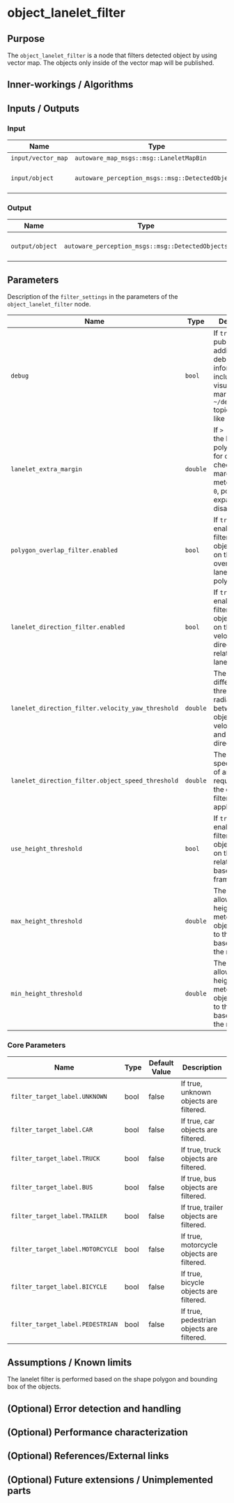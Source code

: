 # object_lanelet_filter

## Purpose

The `object_lanelet_filter` is a node that filters detected object by using vector map.
The objects only inside of the vector map will be published.

## Inner-workings / Algorithms

## Inputs / Outputs

### Input

| Name               | Type                                             | Description            |
| ------------------ | ------------------------------------------------ | ---------------------- |
| `input/vector_map` | `autoware_map_msgs::msg::LaneletMapBin`          | vector map             |
| `input/object`     | `autoware_perception_msgs::msg::DetectedObjects` | input detected objects |

### Output

| Name            | Type                                             | Description               |
| --------------- | ------------------------------------------------ | ------------------------- |
| `output/object` | `autoware_perception_msgs::msg::DetectedObjects` | filtered detected objects |

## Parameters

Description of the `filter_settings` in the parameters of the `object_lanelet_filter` node.

| Name                                              | Type     | Description                                                                                                                           |
| ------------------------------------------------- | -------- | ------------------------------------------------------------------------------------------------------------------------------------- |
| `debug`                                           | `bool`   | If `true`, publishes additional debug information, including visualization markers on the `~/debug/marker` topic for tools like RViz. |
| `lanelet_extra_margin`                            | `double` | If `> 0`, expands the lanelet polygons used for overlap checks by this margin (in meters). If `<= 0`, polygon expansion is disabled.  |
| `polygon_overlap_filter.enabled`                  | `bool`   | If `true`, enables filtering of objects based on their overlap with lanelet polygons.                                                 |
| `lanelet_direction_filter.enabled`                | `bool`   | If `true`, enables filtering of objects based on their velocity direction relative to the lanelet.                                    |
| `lanelet_direction_filter.velocity_yaw_threshold` | `double` | The yaw angle difference threshold (in radians) between the object’s velocity vector and the lanelet direction.                       |
| `lanelet_direction_filter.object_speed_threshold` | `double` | The minimum speed (in m/s) of an object required for the direction filter to be applied.                                              |
| `use_height_threshold`                            | `bool`   | If `true`, enables filtering of objects based on their height relative to the base_link frame.                                        |
| `max_height_threshold`                            | `double` | The maximum allowable height (in meters) of an object relative to the base_link in the map frame.                                     |
| `min_height_threshold`                            | `double` | The minimum allowable height (in meters) of an object relative to the base_link in the map frame.                                     |

### Core Parameters

| Name                             | Type | Default Value | Description                               |
| -------------------------------- | ---- | ------------- | ----------------------------------------- |
| `filter_target_label.UNKNOWN`    | bool | false         | If true, unknown objects are filtered.    |
| `filter_target_label.CAR`        | bool | false         | If true, car objects are filtered.        |
| `filter_target_label.TRUCK`      | bool | false         | If true, truck objects are filtered.      |
| `filter_target_label.BUS`        | bool | false         | If true, bus objects are filtered.        |
| `filter_target_label.TRAILER`    | bool | false         | If true, trailer objects are filtered.    |
| `filter_target_label.MOTORCYCLE` | bool | false         | If true, motorcycle objects are filtered. |
| `filter_target_label.BICYCLE`    | bool | false         | If true, bicycle objects are filtered.    |
| `filter_target_label.PEDESTRIAN` | bool | false         | If true, pedestrian objects are filtered. |

## Assumptions / Known limits

The lanelet filter is performed based on the shape polygon and bounding box of the objects.

## (Optional) Error detection and handling

## (Optional) Performance characterization

## (Optional) References/External links

## (Optional) Future extensions / Unimplemented parts
